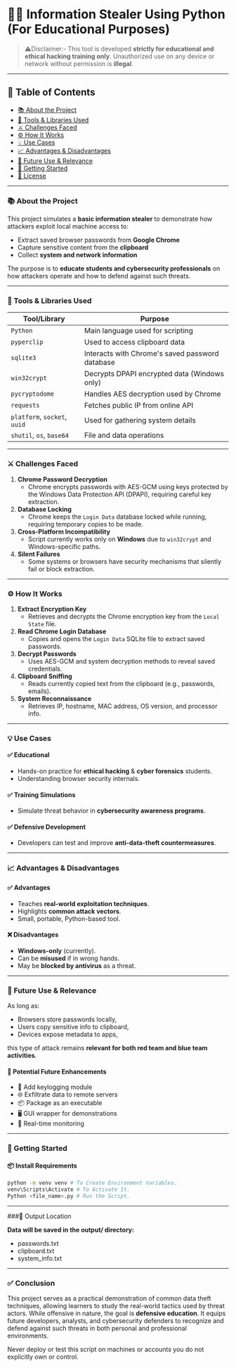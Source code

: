 # 🕵️‍♂️ Information Stealer Using Python (For Educational Purposes)

> ⚠️Disclaimer:-  This tool is developed **strictly for educational and ethical hacking training only**. Unauthorized use on any device or network without permission is **illegal**.

---

## 📌 Table of Contents
- [📚 About the Project](#-about-the-project)
- [🧰 Tools & Libraries Used](#-tools--libraries-used)
- [⚔️ Challenges Faced](#-challenges-faced)
- [⚙️ How It Works](#-how-it-works)
- [💡 Use Cases](#-use-cases)
- [📈 Advantages & Disadvantages](#-advantages--disadvantages)
- [🔮 Future Use & Relevance](#-future-use--relevance)
- [🚀 Getting Started](#-getting-started)
- [📜 License](#-license)

---

### 📚 About the Project

This project simulates a **basic information stealer** to demonstrate how attackers exploit local machine access to:
- Extract saved browser passwords from **Google Chrome**
- Capture sensitive content from the **clipboard**
- Collect **system and network information**

The purpose is to **educate students and cybersecurity professionals** on how attackers operate and how to defend against such threats.

---

### 🧰 Tools & Libraries Used

| Tool/Library      | Purpose |
|------------------|---------|
| `Python`         | Main language used for scripting |
| `pyperclip`      | Used to access clipboard data |
| `sqlite3`        | Interacts with Chrome's saved password database |
| `win32crypt`     | Decrypts DPAPI encrypted data (Windows only) |
| `pycryptodome`   | Handles AES decryption used by Chrome |
| `requests`       | Fetches public IP from online API |
| `platform`, `socket`, `uuid` | Used for gathering system details |
| `shutil`, `os`, `base64`     | File and data operations |

---

### ⚔️ Challenges Faced

1. **Chrome Password Decryption**
   - Chrome encrypts passwords with AES-GCM using keys protected by the Windows Data Protection API (DPAPI), requiring careful key extraction.
2. **Database Locking**
   - Chrome keeps the `Login Data` database locked while running, requiring temporary copies to be made.
3. **Cross-Platform Incompatibility**
   - Script currently works only on **Windows** due to `win32crypt` and Windows-specific paths.
4. **Silent Failures**
   - Some systems or browsers have security mechanisms that silently fail or block extraction.

---

### ⚙️ How It Works

1. **Extract Encryption Key**
   - Retrieves and decrypts the Chrome encryption key from the `Local State` file.
2. **Read Chrome Login Database**
   - Copies and opens the `Login Data` SQLite file to extract saved passwords.
3. **Decrypt Passwords**
   - Uses AES-GCM and system decryption methods to reveal saved credentials.
4. **Clipboard Sniffing**
   - Reads currently copied text from the clipboard (e.g., passwords, emails).
5. **System Reconnaissance**
   - Retrieves IP, hostname, MAC address, OS version, and processor info.

---

### 💡 Use Cases

#### ✅ Educational
- Hands-on practice for **ethical hacking** & **cyber forensics** students.
- Understanding browser security internals.

#### ✅ Training Simulations
- Simulate threat behavior in **cybersecurity awareness programs**.

#### ✅ Defensive Development
- Developers can test and improve **anti-data-theft countermeasures**.

---

### 📈 Advantages & Disadvantages

#### ✅ Advantages
- Teaches **real-world exploitation techniques**.
- Highlights **common attack vectors**.
- Small, portable, Python-based tool.

#### ❌ Disadvantages
- **Windows-only** (currently).
- Can be **misused** if in wrong hands.
- May be **blocked by antivirus** as a threat.

---

### 🔮 Future Use & Relevance

As long as:
- Browsers store passwords locally,
- Users copy sensitive info to clipboard,
- Devices expose metadata to apps,

this type of attack remains **relevant for both red team and blue team activities**.

#### 🔧 Potential Future Enhancements
- 🔐 Add keylogging module  
- 🌐 Exfiltrate data to remote servers  
- 📦 Package as an executable  
- 🖥️ GUI wrapper for demonstrations  
- 🔄 Real-time monitoring

---

### 🚀 Getting Started

#### 📦 Install Requirements

```bash
python -m venv venv # To Create Environment Variables.
venv\Scripts\Activate # To Activate It.
Python <file_name>.py # Run the Script.
```

---

###📁 Output Location

**Data will be saved in the output/ directory:**

- passwords.txt
- clipboard.txt
- system_info.txt

---

### ✅ Conclusion

This project serves as a practical demonstration of common data theft techniques, allowing learners to study the real-world tactics used by threat actors. While offensive in nature, the goal is **defensive education**. It equips future developers, analysts, and cybersecurity defenders to recognize and defend against such threats in both personal and professional environments.

Never deploy or test this script on machines or accounts you do not explicitly own or control.

